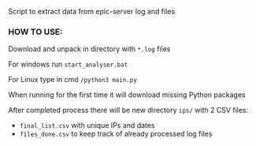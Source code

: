Script to extract data from epic-server log and files

### HOW TO USE:
Download and unpack in directory with `*.log` files

For windows run `start_analyser.bat`

For Linux type in cmd `/python3 main.py`

When running for the first time it will download missing Python packages

After completed process there will be new directory `ips/` with 2 CSV files:
- `final_list.csv` with unique IPs and dates
- `files_done.csv` to keep track of already processed log files